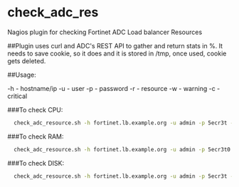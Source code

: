 # check_adc_res
Nagios plugin for checking Fortinet ADC Load balancer Resources 

##Plugin uses curl and ADC's REST API to gather and return stats in %. It needs to save cookie, so it does and it is stored in /tmp, once used, cookie gets deleted.

##Usage:
  
  -h - hostname/ip
  -u - user
  -p - password
  -r - resource
  -w - warning
  -c - critical

###To check CPU:
```bash
  check_adc_resource.sh -h fortinet.lb.example.org -u admin -p 5ecr3t -r cpu -w 70 -c 90
```

###To check RAM:
```bash
  check_adc_resource.sh -h fortinet.lb.example.org -u admin -p 5ecr3t0 -r cpu -w 80 -c 90
```

###To check DISK:
```bash
  check_adc_resource.sh -h fortinet.lb.example.org -u admin -p 5ecr3t -r disk -w 70 -c 95
```
